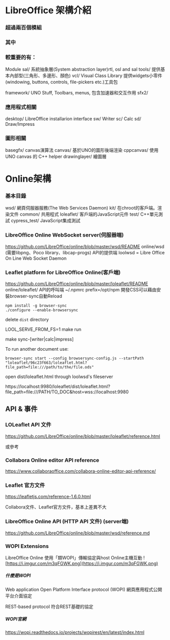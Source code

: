 # LibreOffice 架構介紹


### 超過兩百個模組

### 其中

### 較重要的有：

Module
sal/    系統抽象層(System abstraction layer)rtl, osl and sal
tools/    提供基本內部型(三角形、多邊形、顏色)
vcl/    Visual Class Library 提供widgets小零件 (windowing, buttons, controls, file-pickers etc.)工具包

framework/ UNO Stuff, Toolbars, menus, 包含加速器和交互作用
sfx2/ 

### 應用程式相關

desktop/ LibreOffice installarion interface
sw/    Writer
sc/    Calc
sd/    Draw/Impress


### 圖形相關

basegfx/ canvas演算法
canvas/    基於UNO的圖形後端渲染
cppcanvas/ 使用UNO canvas 的 C++ helper
drawinglayer/ 繪圖層


# Online架構

### 基本目錄
wsd/ 網頁伺服器服務(The Web Services Daemon)
kit/ 在chroot的客戶端。渲染文件
common/ 共用程式
loleaflet/ 客戶端的JavaScript元件
test/ C++單元測試
cypress_test/ JavaScript集成測試


### LibreOffice Online WebSocket server(伺服器端)
https://github.com/LibreOffice/online/blob/master/wsd/README
online/wsd (需要libpng、Poco library、libcap-progs)
API的提供端
loolwsd = Libre Office On Line Web Socket Daemon


### Leaflet platform for LibreOffice Online(客戶端)
https://github.com/LibreOffice/online/blob/master/loleaflet/README
online/loleaflet/
API的呼叫端
~/.npmrc prefix=/opt/npm
開發CSS可以藉由安裝browser-sync自動Reload
```
npm install -g browser-sync
./configure --enable-browsersync
```
delete `dist` directory

LOOL_SERVE_FROM_FS=1 make run

make sync-[writer|calc|impress]

To run another document use:
```
browser-sync start --config browsersync-config.js --startPath "loleaflet/96c23f663/loleaflet.html?file_path=file:///path/to/the/file.ods"
```

open dist/loleaflet.html through loolwsd's fileserver

https://localhost:9980/loleaflet/dist/loleaflet.html?file_path=file:///PATH/TO_DOC&host=wss://localhost:9980


## API & 事件

### LOLeaflet API 文件

https://github.com/LibreOffice/online/blob/master/loleaflet/reference.html

或參考 

### Collabora Online editor API reference

https://www.collaboraoffice.com/collabora-online-editor-api-reference/

### Leaflet 官方文件

https://leafletjs.com/reference-1.6.0.html


Collabora文件、Leaflet官方文件，基本上差異不大


### LibreOffice Online API (HTTP API 文件) (server端)

https://github.com/LibreOffice/online/blob/master/wsd/reference.md




### WOPI Extensions

LibreOffice Online 使用「類WOPI」傳輸協定與host Online主機互動
![https://i.imgur.com/m3qFGWK.png](https://i.imgur.com/m3qFGWK.png)

##### 什麼是WOPI

Web application Open Platform Interface protocol (WOPI) 
網頁應用程式公開平台介面協定

REST-based protocol
符合REST基礎的協定

##### WOPI官網
https://wopi.readthedocs.io/projects/wopirest/en/latest/index.html